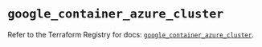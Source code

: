# `google_container_azure_cluster`

Refer to the Terraform Registry for docs: [`google_container_azure_cluster`](https://registry.terraform.io/providers/hashicorp/google/5.37.0/docs/resources/container_azure_cluster).
